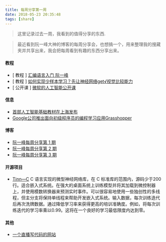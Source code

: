 ```yaml
---
title: 每周分享第一周
date: 2018-05-23 20:35:48
tags: [share]
---
```

>这里记录过去一周，我看到的值得分享的东西.

>最近看到阮一峰大神的博客的每周分享会，也想搞一个，用来整理我的搜藏夹并共享出来，我会把每周看到有趣的东西分享出来。

#### 教程
* [ 教程 ] [汇编语言入门 阮一峰](http://www.ruanyifeng.com/blog/2018/01/assembly-language-primer.html)
* [ 教程 ] [如何实现少样本学习？先让神经网络get√视觉比较能力](https://zhuanlan.zhihu.com/p/36324559)
* [ 公开课 ] [微软的人工智能公开课](https://mva.microsoft.com/colleges/microsoftai#!jobf=Developer)

#### 信息
* [首部人工智能基础教材在上海发布](https://www.zhihu.com/question/275285509/answer/383137673)
* [Google公司推出面向初级程序员的编程学习应用Grasshopper](https://zhuanlan.zhihu.com/p/36497423)

#### 博客
* [阮一峰每周分享第 1 期](http://www.ruanyifeng.com/blog/2018/04/weekly-issue-1.html)
* [阮一峰每周分享第 2 期](http://www.ruanyifeng.com/blog/2018/04/weekly-issue-2.html)
* [阮一峰每周分享第 3 期](http://www.ruanyifeng.com/blog/2018/05/weekly-issue-3.html)

#### 开源项目
* [Tinn—C](https://github.com/glouw/tinn)
C 语言实现的微型神经网络库，在 C 标准库的范围内，源码少于200行。适合嵌入式系统。在强大的桌面系统上训练模型并将其加载到微控制器上，并使用模数转换器来预测实时事件。可以很容易地使用一些独创性的多线程，但主分支将保持单线程来帮助开发嵌入式系统。输入数据，每次训练迭代后再次洗牌数据。通过降低学习率来获得更高的培训准确度。例如，将每次训练迭代的学习率乘以0.99。这将在一个良好的学习最低限度内达到零。

#### 其他
* [一个直播写代码的网站](https://www.liveedu.tv/)
